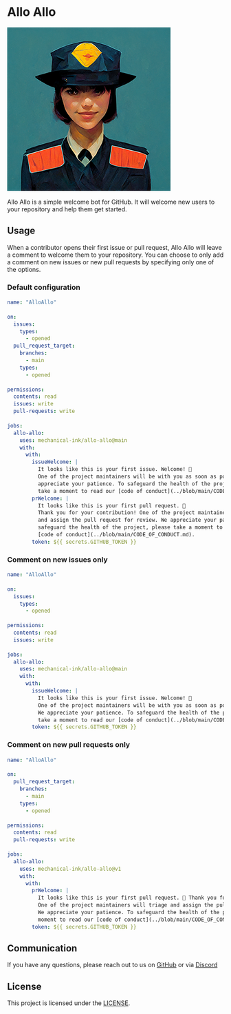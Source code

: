 # Allo Allo

![A young woman with dark hair wearing a French style police uniform](allo-allo-380.png)

Allo Allo is a simple welcome bot for GitHub. It will welcome new users to your repository and help them get started.

## Usage

When a contributor opens their first issue or pull request, Allo Allo will leave a comment to welcome them to your repository. You can choose to only add a comment on new issues or new pull requests by specifying only one of the options.

### Default configuration

```yaml
name: "AlloAllo"

on:
  issues:
    types:
      - opened
  pull_request_target:
    branches:
      - main
    types:
      - opened

permissions:
  contents: read
  issues: write
  pull-requests: write

jobs:
  allo-allo:
    uses: mechanical-ink/allo-allo@main
    with:
      with:
        issueWelcome: |
          It looks like this is your first issue. Welcome! 👋
          One of the project maintainers will be with you as soon as possible. We
          appreciate your patience. To safeguard the health of the project, please
          take a moment to read our [code of conduct](../blob/main/CODE_OF_CONDUCT.md).
        prWelcome: |
          It looks like this is your first pull request. 🎉
          Thank you for your contribution! One of the project maintainers will triage
          and assign the pull request for review. We appreciate your patience. To
          safeguard the health of the project, please take a moment to read our
          [code of conduct](../blob/main/CODE_OF_CONDUCT.md).
        token: ${{ secrets.GITHUB_TOKEN }}
```

### Comment on new issues only

```yaml
name: "AlloAllo"

on:
  issues:
    types:
      - opened

permissions:
  contents: read
  issues: write

jobs:
  allo-allo:
    uses: mechanical-ink/allo-allo@main
    with:
      with:
        issueWelcome: |
          It looks like this is your first issue. Welcome! 👋
          One of the project maintainers will be with you as soon as possible.
          We appreciate your patience. To safeguard the health of the project, please
          take a moment to read our [code of conduct](../blob/main/CODE_OF_CONDUCT.md).
        token: ${{ secrets.GITHUB_TOKEN }}
```

### Comment on new pull requests only

```yaml
name: "AlloAllo"

on:
  pull_request_target:
    branches:
      - main
    types:
      - opened

permissions:
  contents: read
  pull-requests: write

jobs:
  allo-allo:
    uses: mechanical-ink/allo-allo@v1
    with:
      with:
        prWelcome: |
          It looks like this is your first pull request. 🎉 Thank you for your contribution!
          One of the project maintainers will triage and assign the pull request for review.
          We appreciate your patience. To safeguard the health of the project, please take a
          moment to read our [code of conduct](../blob/main/CODE_OF_CONDUCT.md).
        token: ${{ secrets.GITHUB_TOKEN }}
```

## Communication

If you have any questions, please reach out to us on [GitHub](https://github.com/mechanical-ink/community) or via [Discord](https://discord.gg/Ty3RytTxCR)

## License

This project is licensed under the [LICENSE](LICENSE.md).

[//]: # (This may be the most platform independent comment)
